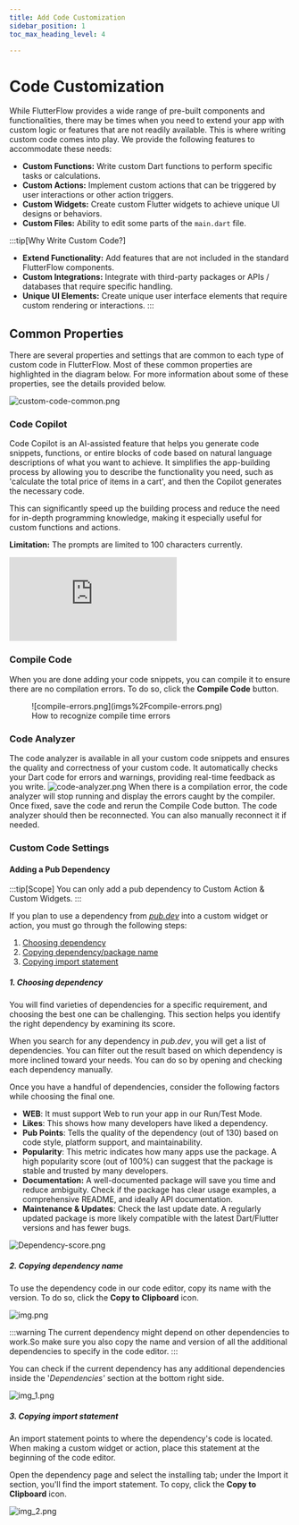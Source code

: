 ```yaml
---
title: Add Code Customization
sidebar_position: 1
toc_max_heading_level: 4

---
```


# Code Customization

While FlutterFlow provides a wide range of pre-built components and functionalities, there may be
times when you need to extend your app with custom logic or features that are not readily available.
This
is where writing custom code comes into play. We provide the following features to accommodate
these needs:

* **Custom Functions:** Write custom Dart functions to perform specific tasks or calculations.
* **Custom Actions:** Implement custom actions that can be triggered by user interactions or
  other action triggers.
* **Custom Widgets:** Create custom Flutter widgets to achieve unique UI designs or behaviors.
* **Custom Files:** Ability to edit some parts of the `main.dart` file.

:::tip[Why Write Custom Code?]

- **Extend Functionality:** Add features that are not included in the standard FlutterFlow
  components.
- **Custom Integrations:** Integrate with third-party packages or APIs / databases that require
  specific handling.
- **Unique UI Elements:** Create unique user interface elements that require custom rendering or
  interactions.
  :::

## Common Properties

There are several properties and settings that are common to each type of custom code in
FlutterFlow. Most of these common properties are highlighted in the diagram below. For more
information about some of these properties, see the details provided below.

![custom-code-common.png](imgs%2Fcustom-code-common.png)

### Code Copilot

Code Copilot is an AI-assisted feature that helps you generate code snippets,
functions, or entire blocks of code based on natural language descriptions of what you want to
achieve. It simplifies the app-building process by allowing you to describe the functionality you
need, such as 'calculate the total price of items in a cart', and then the Copilot generates the
necessary code.

This can significantly speed up the building process and reduce the need for in-depth programming
knowledge, making it especially useful for custom functions and actions.

**Limitation:** The prompts are limited to 100 characters currently. 

<div style={{
    position: 'relative',
    paddingBottom: 'calc(56.67989417989418% + 41px)', // Keeps the aspect ratio and additional padding
    height: 0,
    width: '100%'
}}>
    <iframe 
        src="https://demo.arcade.software/nHrVL2cgyzjIgoSUu36F?embed&show_copy_link=true"
        title=""
        style={{
            position: 'absolute',
            top: 0,
            left: 0,
            width: '100%',
            height: '100%',
            colorScheme: 'light'
        }}
        frameborder="0"
        loading="lazy"
        webkitAllowFullScreen
        mozAllowFullScreen
        allowFullScreen
        allow="clipboard-write">
    </iframe>
</div>


###  Compile Code 

When you are done adding your code snippets, you can compile it to ensure there are no 
compilation errors. To do so, click the **Compile Code** button.


<figure>
    ![compile-errors.png](imgs%2Fcompile-errors.png)
  <figcaption class="centered-caption">How to recognize compile time errors</figcaption>
</figure>


###  Code Analyzer 

The code analyzer is available in all your custom code snippets and ensures the quality and correctness of your custom code. It automatically checks your Dart code for errors and warnings, providing real-time feedback as you write.
![code-analyzer.png](imgs%2Fcode-analyzer.png)
When there is a compilation error, the code analyzer will stop running and display the errors caught by the compiler. Once fixed, save the code and rerun the Compile Code button. The code analyzer should then be reconnected. You can also manually reconnect it if needed.

### Custom Code Settings




#### Adding a Pub Dependency

:::tip[Scope]
You can only add a pub dependency to Custom Action & Custom Widgets.
:::

If you plan to use a dependency from [*pub.dev*](https://pub.dev/) into a custom widget or action, you must go through the following steps:

1. [Choosing dependency](#1-choosing-dependency)
5. [Copying dependency/package name](#2-copying-dependency-name)
8. [Copying import statement](#3-copying-import-statement)

##### 1. Choosing dependency

You will find varieties of dependencies for a specific requirement, and choosing the best one can be challenging. This section helps you identify the right dependency by examining its score.

When you search for any dependency in *pub.dev*, you will get a list of dependencies. You can filter out the result based on which dependency is more inclined toward your needs. You can do so by opening and checking each dependency manually.

Once you have a handful of dependencies, consider the following factors while choosing the final one.

- **WEB**: It must support Web to run your app in our Run/Test Mode.
- **Likes**: This shows how many developers have liked a dependency.
- **Pub Points**: Tells the quality of the dependency (out of 130) based on code style, platform 
  support, and maintainability.
- **Popularity**: This metric indicates how many apps use the package. A high popularity score 
  (out of 100%) can suggest that the package is stable and trusted by many developers.
- **Documentation:** A well-documented package will save you time and reduce ambiguity. Check if 
  the package has clear usage examples, a comprehensive README, and ideally API documentation.
- **Maintenance & Updates**: Check the last update date. A regularly updated package is more 
  likely compatible with the latest Dart/Flutter versions and has fewer bugs.

<p></p>

![Dependency-score.png](imgs%2FDependency-score.png)


##### 2. Copying dependency name
To use the dependency code in our code editor, copy its name with the version. To do so, click 
the **Copy to Clipboard** icon.

<p></p>

![img.png](imgs%2Fimg.png)

<p></p>

:::warning
The current dependency might depend on other dependencies to work.So make sure you also copy the name and version of all the additional dependencies to specify in the code editor.
:::

You can check if the current dependency has any additional dependencies inside the '*Dependencies'* section at the bottom right side.

![img_1.png](imgs%2Fimg_1.png)

##### 3. Copying import statement

An import statement points to where the dependency's code is located. When making a custom widget or action, place this statement at the beginning of the code editor.

Open the dependency page and select the installing tab; under the Import it section, you'll find 
the import statement. To copy, click the **Copy to Clipboard**  icon.

![img_2.png](imgs%2Fimg_2.png)






